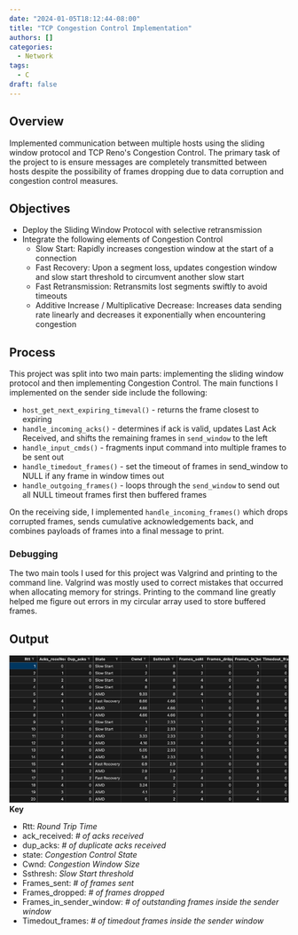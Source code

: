 ```yaml
---
date: "2024-01-05T18:12:44-08:00"
title: "TCP Congestion Control Implementation"
authors: []
categories:
  - Network
tags:
  - C
draft: false
---
```


## Overview
Implemented communication between multiple hosts using the sliding window protocol and TCP Reno's Congestion Control. The primary task of the project to is ensure messages are completely transmitted between hosts despite the possibility of frames dropping due to data corruption and congestion control measures.

## Objectives
- Deploy the Sliding Window Protocol with selective retransmission
- Integrate the following elements of Congestion Control
  - Slow Start: Rapidly increases congestion window at the start of a connection
  - Fast Recovery: Upon a segment loss, updates congestion window and slow start threshold to circumvent another slow start
  - Fast Retransmission: Retransmits lost segments swiftly to avoid timeouts
  - Additive Increase / Multiplicative Decrease: Increases data sending rate linearly and decreases it exponentially when encountering congestion

## Process
This project was split into two main parts: implementing the sliding window protocol and then implementing Congestion Control. The main functions I implemented on the sender side include the following:

- `host_get_next_expiring_timeval()` - returns the frame closest to expiring
- `handle_incoming_acks()` - determines if ack is valid, updates Last Ack Received, and shifts the remaining frames in `send_window` to the left
- `handle_input_cmds()` - fragments input command into multiple frames to be sent out
- `handle_timedout_frames()` - set the timeout of frames in send_window to NULL if any frame in window times out
- `handle_outgoing_frames()` - loops through the `send_window` to send out all NULL timeout frames first then buffered frames

On the receiving side, I implemented `handle_incoming_frames()` which drops corrupted frames, sends cumulative acknowledgements back, and combines payloads of frames into a final message to print.


### Debugging
The two main tools I used for this project was Valgrind and printing to the command line. Valgrind was mostly used to correct mistakes that occurred when allocating memory for strings. Printing to the command line greatly helped me figure out errors in my circular array used to store buffered frames.

## Output
![CC](/static/images/cc.jpg)
**Key**
- Rtt: *Round Trip Time*
- ack_received: *# of acks received*
- dup_acks: *# of duplicate acks received*
- state: *Congestion Control State*
- Cwnd: *Congestion Window Size*
- Ssthresh: *Slow Start threshold*
- Frames_sent: *# of frames sent*
- Frames_dropped: *# of frames dropped*
- Frames_in_sender_window: *# of outstanding frames inside the sender window*
- Timedout_frames: *# of timedout frames inside the sender window*